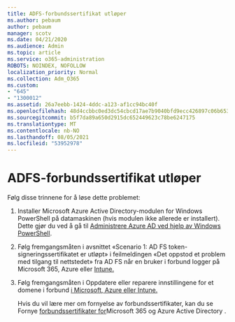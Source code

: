 ```yaml
---
title: ADFS-forbundssertifikat utløper
ms.author: pebaum
author: pebaum
manager: scotv
ms.date: 04/21/2020
ms.audience: Admin
ms.topic: article
ms.service: o365-administration
ROBOTS: NOINDEX, NOFOLLOW
localization_priority: Normal
ms.collection: Adm_O365
ms.custom:
- "645"
- "1300012"
ms.assetid: 26a7eebb-1424-4ddc-a123-af1cc94bc40f
ms.openlocfilehash: 48d4ccbbc0ed3dc54cbcd17ae7b9040bfd9ecc426897c06b653bf40bc7d5e9b2
ms.sourcegitcommit: b5f7da89a650d2915dc652449623c78be6247175
ms.translationtype: MT
ms.contentlocale: nb-NO
ms.lasthandoff: 08/05/2021
ms.locfileid: "53952978"
---
```

# <a name="adfs-federation-certificate-expiring"></a>ADFS-forbundssertifikat utløper

Følg disse trinnene for å løse dette problemet:
  
1. Installer Microsoft Azure Active Directory-modulen for Windows PowerShell på datamaskinen (hvis modulen ikke allerede er installert). Dette gjør du ved å gå til [Administrere Azure AD ved hjelp av Windows PowerShell](https://aka.ms/aadposh).

2. Følg fremgangsmåten i avsnittet «Scenario 1: AD FS token-signeringssertifikatet er utløpt» i feilmeldingen «Det oppstod et problem med tilgang til nettstedet» fra AD FS når en bruker i forbund logger på Microsoft 365, Azure eller [Intune.](https://support.microsoft.com/help/2713898/there-was-a-problem-accessing-the-site-error-from-ad-fs-when-a-federat)

3. Følg fremgangsmåten i Oppdatere eller reparere innstillingene for et domene i forbund [i Microsoft, Azure eller Intune.](https://docs.microsoft.com/office365/troubleshoot/security/update-federated-domain-office-365)

    Hvis du vil lære mer om fornyelse av forbundssertifikater, kan du se Fornye [forbundssertifikater for](https://docs.microsoft.com/azure/active-directory/connect/active-directory-aadconnect-o365-certs)Microsoft 365 og Azure Active Directory .

